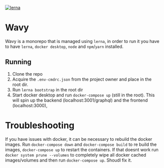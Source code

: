 [![lerna](https://img.shields.io/badge/maintained%20with-lerna-cc00ff.svg)](https://lerna.js.org/)
# Wavy

Wavy is a monorepo that is managed using `lerna`, in order to run it you have to have `lerna`, `docker desktop`, `node` and `npm`/`yarn` installed.

## Running
1. Clone the repo
2. Acquire the `.env-cmdrc.json` from the project owner and place in the root dir. 
3. Run `lerna bootstrap` in the root dir
4. Start docker desktop and run `docker-compose up` (still in the root). This will spin up the backend (localhost:3001/graphql) and the frontend (localhost:3000),

# Troubleshooting

If you have issues with docker, it can be necessary to rebuild the docker images. Run `docker-compose down` and `docker-compose build` to re build the images, `docker-compose up` to restart the containers.
If that doesnt work run `docker system prune --volumes` to completely wipe all docker cached images/volumes and then run `docker-compose up`. Shoudl fix it.
